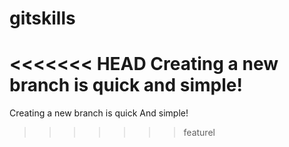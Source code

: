 # gitskills
<<<<<<< HEAD
Creating a new branch is quick and simple!
=======
Creating a new branch is quick And simple!
>>>>>>> featurel
